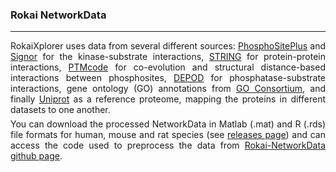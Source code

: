 ### Rokai NetworkData
***
<p style='text-align: justify; margin:0px; margin-bottom:6px;'>RokaiXplorer uses data from several different sources: <a href="https://www.phosphosite.org/staticDownloads">PhosphoSitePlus</a> and <a href="https://signor.uniroma2.it/downloads.php">Signor</a> for the kinase-substrate interactions, <a href = "https://string-db.org/cgi/download">STRING</a> for protein-protein interactions, <a href = "https://ptmcode.embl.de/data.cgi">PTMcode</a> for co-evolution and structural distance-based interactions between phosphosites, <a href = "http://depod.bioss.uni-freiburg.de/download.php">DEPOD</a> for phosphatase-substrate interactions, gene ontology (GO) annotations from <a href = "http://geneontology.org/docs/downloads/">GO Consortium</a>, and finally <a href="https://www.uniprot.org/id-mapping">Uniprot</a> as a reference proteome, mapping the proteins in different datasets to one another. </p>

<p style='text-align: justify; margin:0px; margin-bottom:6px;'> You can download the processed NetworkData in Matlab (.mat) and R (.rds) file formats for human, mouse and rat species (see <a href = "https://github.com/serhan-yilmaz/Rokai-NetworkData/releases">releases page</a>) and can access the code used to preprocess the data from <a href = "https://github.com/serhan-yilmaz/Rokai-NetworkData">Rokai-NetworkData github page</a>. </p>